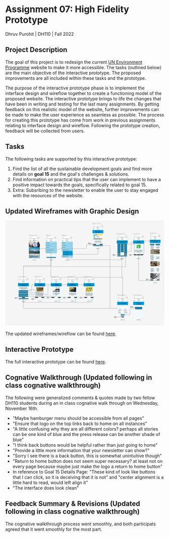 # Assignment 07: High Fidelity Prototype

Dhruv Purohit | DH110 | Fall 2022

## Project Description
The goal of this project is to redesign the current [UN Environment Programme](https://www.unep.org) website to make it more accessible. The tasks (outlined below) are the main objective of the interactive prototype. The proposed improvements are all included within these tasks and the prototype. 

The purpose of the interactive prototype phase is to implement the interface design and wireflow together to create a functioning model of the proposed website. The interactive prototype brings to life the changes that have been in writing and testing for the last many assignments. By getting feedback on this realistic model of the website, further improvements can be made to make the user experience as seamless as possible. The process for creating this prototype has come from work in previous assignments relating to interface design and wireflow. Following the prototype creation, feedback will be collected from users.

## Tasks
The following tasks are supported by this interactive prototype: 
1. Find the list of all the sustainable development goals and find more details on **goal 15** and the goal's challenges & solutions.
2. Find information on practical tips that the user can implement to have a positive impact towards the goals, specifically related to goal 15.
3. Extra: Subsribing to the newsletter to enable the user to stay engaged with the resources of the website. 

## Updated Wireframes with Graphic Design

<p align="center">
  <img src="flow4.png" alt="Flow"/>
</p>

The updated wireframes/wireflow can be found [here](https://www.figma.com/file/70jzqqbnqGPVP5KZgTsiL1/Updated-Flow?node-id=0%3A1&t=hHNvR5jRHP892VcB-1).

## Interactive Prototype

The full interactive prototype can be found [here](https://www.figma.com/proto/8pJf6XjZfpIPxfYtA0DmpO/High-Fidelity?page-id=0%3A1&node-id=1%3A101&viewport=563%2C644%2C0.25&scaling=min-zoom&starting-point-node-id=1%3A101).

## Cognative Walkthrough (Updated following in class cognative walkthrough)

The following were generalized comments & quotes made by two fellow DH110 students during an in class cognative walk through on Wednesday, November 16th.
* "Maybe hamburger menu should be accessible from all pages"
* "Ensure that logo on the top links back to home on all instances"
* "A little confusing why they are all different colors? perhaps all stories can be one kind of blue and the press release can be another shade of blue"
* "I think back buttons would be helpful rather than just going to home"
* "Provide a little more information that your newsletter can show?"
* "Sorry I see there is a back button, this is somewhat unintuitive though"
* "Return to home button does not seem super necessary? at least not on every page because maybe just make the logo a return to home button"
* In reference to Goal 15 Details Page: "These kind of look like buttons that I can click, so it is deceiving that it is not" and "center alignment is a little hard to read, would left align it"
* "The interface does look clean"

## Feedback Summary  & Revisions (Updated following in class cognative walkthrough)

The cognative walkthrough process went smoothly, and both participats agreed that it went smoothly for the most part. 
